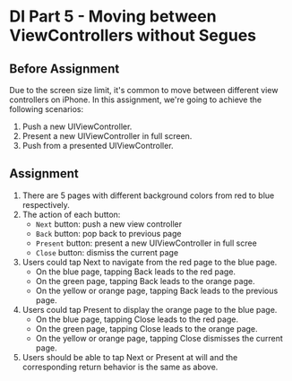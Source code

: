 # DI Part 5 - Moving between ViewControllers without Segues

## Before Assignment

Due to the screen size limit, it's common to move between different view controllers on iPhone. In this assignment, we're going to achieve the following scenarios:

1. Push a new UIViewController.
2. Present a new UIViewController in full screen.
3. Push from a presented UIViewController.

## Assignment

1. There are 5 pages with different background colors from red to blue respectively.
2. The action of each button:
    * `Next` button:  push a new view controller
    * `Back` button: pop back to previous page
    * `Present` button: present a new UIViewController in full scree
    * `Close` button: dismiss the current page
3. Users could tap Next to navigate from the red page to the blue page.
    * On the blue page, tapping Back leads to the red page.
    * On the green page, tapping Back leads to the orange page.
    * On the yellow or orange page, tapping Back leads to the previous page.
4. Users could tap Present to display the orange page to the blue page.
    * On the blue page, tapping Close leads to the red page.
    * On the green page, tapping Close leads to the orange page.
    * On the yellow or orange page, tapping Close dismisses the current page.
5. Users should be able to tap Next or Present at will and the corresponding return behavior is the same as above.
